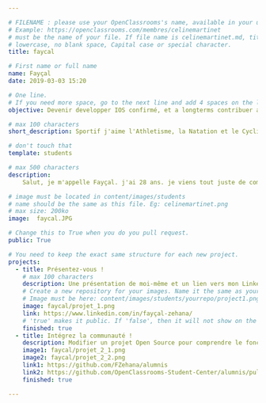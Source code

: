 ```yaml
---

# FILENAME : please use your OpenClassrooms's name, available in your url.
# Example: https://openclassrooms.com/membres/celinemartinet
# must be the name of your file. If file name is celinemartinet.md, title is celinemartinet.
# lowercase, no blank space, Capital case or special character.
title: faycal

# First name or full name
name: Fayçal
date: 2019-03-03 15:20

# One line.
# If you need more space, go to the next line and add 4 spaces on the left, as in 'description'.
objective: Devenir developper IOS confirmé, et a longterms contribuer a mettre en place des Framework OpenSource essentiels a la programmation de demain :)

# max 100 characters
short_description: Sportif j'aime l'Athletisme, la Natation et le Cyclisme.

# don't touch that
template: students

# max 500 characters
description:
    Salut, je m'appelle Fayçal. j'ai 28 ans. je viens tout juste de commencer ma formation OpenClassRooms en tant que "Developpeur IOS", je suis quelqu'un d'autodidact qui aime s'instruire de tout, je suis passé par plusieurs parcours Math fondamentales a Descartes, Reeducation a Rennes 2, j'ai egelement travailler en tant que coach en relooking, en colaboaration avec des coach de developpement personnel. 

# image must be located in content/images/students
# name should be the same as this file. Eg: celinemartinet.png
# max size: 200ko
image:  faycal.JPG

# Change this to True when you do you pull request.
public: True

# You need to keep the exact same structure for each new project.
projects:
  - title: Présentez-vous !
    # max 100 characters
    description: Une présentation de moi-même et un lien vers mon LinkedIn.
    # Create a new repository for your images. Name it the same as your nickname and profile picture.
    # Image must be here: content/images/students/yourrepo/project1.png
    image: faycal/projet_1.png
    link: https://www.linkedin.com/in/fayçal-zehana/
    # 'true' makes it public. If 'false', then it will not show on the website.
    finished: true
  - title: Intégrez la communauté !
    description: Modifier un projet Open Source pour comprendre le fonctionnement de Git, de Github et des pull requests.
    image1: faycal/projet_2_1.png
    image2: faycal/projet_2_2.png
    link1: https://github.com/FZehana/alumnis
    link2: https://github.com/OpenClassrooms-Student-Center/alumnis/pull/1510
    finished: true

---
```

